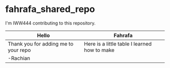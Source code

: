 # fahrafa_shared_repo
I'm IWW444 contributing to this repository.


| Hello           |      Fahrafa                                
|----------------------|-----------------------------------------------------
|  Thank you for adding me to your repo  | Here is a little table I learned how to make
|  -Rachian   | 
